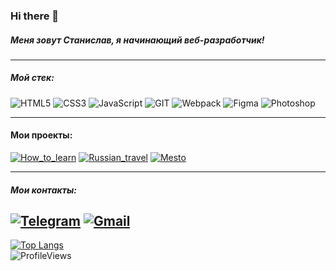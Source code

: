 ### Hi there 👋
##### Меня зовут Станислав, я начинающий веб-разработчик!

---
##### Мой стек:
![HTML5](https://img.shields.io/badge/-HTML5-141130?style=for-the-badge&logo=HTML5&logoColor=FF0000)
![CSS3](https://img.shields.io/badge/-CSS3-141130?style=for-the-badge&logo=CSS3&logoColor=009900)
![JavaScript](https://img.shields.io/badge/-JavaScript-141130?style=for-the-badge&logo=JavaScript&logoColor=yellow)
![GIT](https://img.shields.io/badge/-Git-141130?style=for-the-badge&logo=GIT&logoColor=FFFFFF)
![Webpack](https://img.shields.io/badge/-Webpack-141130?style=for-the-badge&logo=Webpack&)
![Figma](https://img.shields.io/badge/-Figma-141130?style=for-the-badge&logo=Figma)
![Photoshop](https://img.shields.io/badge/-Photoshop-141130?style=for-the-badge&logo=AdobePhotoshop)

---
#### Мои проекты:

[![How_to_learn](https://img.shields.io/badge/-How_to_learn-141130?style=for-the-badge)](https://how-to-learn-yd.vercel.app/)
[![Russian_travel](https://img.shields.io/badge/-Russian_travel-141130?style=for-the-badge)](https://russian-travel-yd.vercel.app/)
[![Mesto](https://img.shields.io/badge/-Mesto-141130?style=for-the-badge)](https://mesto-yd.vercel.app/)

---
##### Мои контакты:
[![Telegram](https://img.shields.io/badge/-Telegram-141130?style=for-the-badge&logo=Telegram)](https://t.me/stanislav1324)
[![Gmail](https://img.shields.io/badge/-Gmail-141130?style=for-the-badge&logo=Gmail)](mailto:yurovdigital@gmail.com)
---
[![Top Langs](https://github-readme-stats.vercel.app/api/top-langs/?username=yurovdigital&layout=compact)](https://github.com/anuraghazra/github-readme-stats)
<br>
![ProfileViews](https://komarev.com/ghpvc/?username=yurovdigital&style=flat-square&color=141130)


<!--
**yurovdigital/yurovdigital** is a ✨ _special_ ✨ repository because its `README.md` (this file) appears on your GitHub profile.

Here are some ideas to get you started:

- 🔭 I’m currently working on ...
- 🌱 I’m currently learning ...
- 👯 I’m looking to collaborate on ...
- 🤔 I’m looking for help with ...
- 💬 Ask me about ...
- 📫 How to reach me: ...
- 😄 Pronouns: ...
- ⚡ Fun fact: ...
-->
